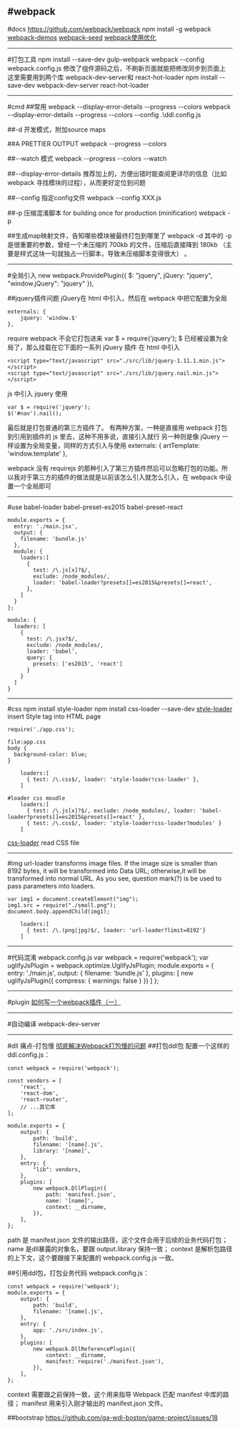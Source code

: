 #webpack
---
#docs
https://github.com/webpack/webpack
npm install -g webpack
[](http://itindex.net/detail/53450-react-webpack)
[webpack-demos](https://github.com/ruanyf/webpack-demos)
[webpack-seed](https://github.com/Array-Huang/webpack-seed)
[webpack使用优化](http://www.alloyteam.com/2016/01/webpack-use-optimization/)

---
#打包工具
npm install --save-dev gulp-webpack
webpack --config webpack.config.js
修改了组件源码之后，不刷新页面就能把修改同步到页面上
这里需要用到两个库 webpack-dev-server和 react-hot-loader
npm install --save-dev webpack-dev-server react-hot-loader



---
#cmd
##常用
webpack --display-error-details --progress --colors
webpack --display-error-details --progress --colors --config .\ddl.config.js


##-d 开发模式，附加source maps

##A PRETTIER OUTPUT
webpack --progress --colors

##--watch 模式
webpack --progress --colors --watch

##--display-error-details
推荐加上的，方便出错时能查阅更详尽的信息（比如 webpack 寻找模块的过程），从而更好定位到问题

##--config 指定config文件
webpack --config XXX.js 

##-p 压缩混淆脚本 
for building once for production (minification)
webpack -p 

##生成map映射文件，告知哪些模块被最终打包到哪里了
webpack -d
其中的 -p 是很重要的参数，曾经一个未压缩的 700kb 的文件，压缩后直接降到 180kb （主要是样式这块一句就独占一行脚本，导致未压缩脚本变得很大） 。






---
#全局引入
new webpack.ProvidePlugin({
$: "jquery",
    jQuery: "jquery",
    "window.jQuery": "jquery"
}),

##jquery插件问题
jQuery在 html 中引入，然后在 webpack 中把它配置为全局
```
externals: {
    jquery: 'window.$'
},
```
require webpack 不会它打包进来
var $ = require('jquery');
$ 已经被设置为全局了，那么挂载在它下面的一系列 jQuery 插件 在 html 中引入
```
<script type="text/javascript" src="./src/lib/jquery-1.11.1.min.js"></script>
<script type="text/javascript" src="./src/lib/jquery.nail.min.js"></script>
```
js 中引入 jquery 使用
```
var $ = require('jquery');
$('#nav').nail();
```
最后就是打包普通的第三方插件了。
有两种方案，一种是直接用 webpack 打包到引用到插件的 js 里去，这种不用多说，直接引入就行
另一种则是像 jQuery 一样设置为全局变量，同样的方式引入与使用
externals: {
    artTemplate: 'window.template'
},

webpack 没有 requirejs 的那种引入了第三方插件然后可以忽略打包的功能。所以我对于第三方的插件的做法就是以前该怎么引入就怎么引入，在 webpack 中设置一个全局即可





----
#use babel-loader
babel-preset-es2015
babel-preset-react
```
module.exports = {
  entry: './main.jsx',
  output: {
    filename: 'bundle.js'
  },
  module: {
    loaders:[
      {
        test: /\.js[x]?$/,
        exclude: /node_modules/,
        loader: 'babel-loader?presets[]=es2015&presets[]=react',
      },
    ]
  }
};

module: {
  loaders: [
    {
      test: /\.jsx?$/,
      exclude: /node_modules/,
      loader: 'babel',
      query: {
        presets: ['es2015', 'react']
      }
    }
  ]
}

```

---
#css
npm install style-loader
npm install css-loader --save-dev
[style-loader](https://www.npmjs.com/package/style-loader)
insert Style tag into HTML page
```
require('./app.css');

file:app.css
body {
  background-color: blue;
}

    loaders:[
      { test: /\.css$/, loader: 'style-loader!css-loader' },
    ]

#loader css moudle
    loaders:[
      { test: /\.js[x]?$/, exclude: /node_modules/, loader: 'babel-loader?presets[]=es2015&presets[]=react' },
      { test: /\.css$/, loader: 'style-loader!css-loader?modules' }
    ]
```

[css-loader](https://www.npmjs.com/package/css-loader)
read CSS file



---
#img
url-loader transforms image files. 
If the image size is smaller than 8192 bytes, it will be transformed into Data URL; 
otherwise,it will be transformed into normal URL. 
As you see, question mark(?) is be used to pass parameters into loaders.
```
var img1 = document.createElement("img");
img1.src = require("./small.png");
document.body.appendChild(img1);

    loaders:[
      { test: /\.(png|jpg)$/, loader: 'url-loader?limit=8192'}
    ]
```


---
#代码混淆
webpack.config.js
var webpack = require('webpack');
var uglifyJsPlugin = webpack.optimize.UglifyJsPlugin;
module.exports = {
  entry: './main.js',
  output: {
    filename: 'bundle.js'
  },
  plugins: [
    new uglifyJsPlugin({
      compress: {
        warnings: false
      }
    })
  ]
};



---
#plugin
[如何写一个webpack插件（一）](https://github.com/lcxfs1991/blog/issues/1)





---
#自动编译
webpack-dev-server


---
#dll 痛点-打包慢
[彻底解决Webpack打包慢的问题](./docs/Webpack打包慢.md)
##打包ddl包
配置一个这样的 ddl.config.js：
```
const webpack = require('webpack');

const vendors = [
    'react',
    'react-dom',
    'react-router',
    // ...其它库
];

module.exports = {
    output: {
        path: 'build',
        filename: '[name].js',
        library: '[name]',
    },
    entry: {
        "lib": vendors,
    },
    plugins: [
        new webpack.DllPlugin({
            path: 'manifest.json',
            name: '[name]',
            context: __dirname,
        }),
    ],
};
```
path 是 manifest.json 文件的输出路径，这个文件会用于后续的业务代码打包；
name 是dll暴露的对象名，要跟 output.library 保持一致；
context 是解析包路径的上下文，这个要跟接下来配置的 webpack.config.js 一致。

##引用ddl包，打包业务代码
webpack.config.js：
```
const webpack = require('webpack');
module.exports = {
    output: {
        path: 'build',
        filename: '[name].js',
    },
    entry: {
        app: './src/index.js',
    },
    plugins: [
        new webpack.DllReferencePlugin({
            context: __dirname,
            manifest: require('./manifest.json'),
        }),
    ],
};
```
context 需要跟之前保持一致，这个用来指导 Webpack 匹配 manifest 中库的路径；
manifest 用来引入刚才输出的 manifest.json 文件。

##bootstrap
https://github.com/ga-wdi-boston/game-project/issues/18





